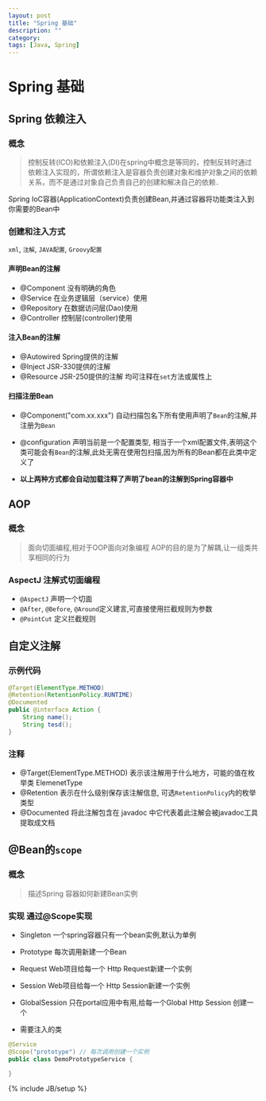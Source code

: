 ```yaml
---
layout: post
title: "Spring 基础"
description: ""
category: 
tags: [Java, Spring]
---
```


# Spring 基础

## Spring 依赖注入

### 概念

> 控制反转(ICO)和依赖注入(DI)在spring中概念是等同的，控制反转时通过依赖注入实现的，所谓依赖注入是容器负责创建对象和维护对象之间的依赖关系，而不是通过对象自己负责自己的创建和解决自己的依赖．

Spring IoC容器(ApplicationContext)负责创建Bean,并通过容器将功能类注入到你需要的Bean中

### 创建和注入方式

`xml`, `注解`, `JAVA配置`, `Groovy配置`

#### 声明Bean的注解

- @Component  没有明确的角色
- @Service    在业务逻辑层（service）使用
- @Repository 在数据访问层(Dao)使用
- @Controller 控制层(controller)使用

#### 注入Bean的注解

- @Autowired  Spring提供的注解
- @Inject     JSR-330提供的注解
- @Resource   JSR-250提供的注解
均可注释在`set`方法或属性上

#### 扫描注册Bean

- @Component("com.xx.xxx")  自动扫描包名下所有使用声明了`Bean`的注解,并注册为`Bean`
- @configuration    声明当前是一个配置类型, 相当于一个xml配置文件,表明这个类可能会有`Bean`的注解,此处无需在使用包扫描,因为所有的Bean都在此类中定义了

- **以上两种方式都会自动加载注释了声明了bean的注解到Spring容器中**


## AOP

### 概念

> 面向切面编程,相对于OOP面向对象编程
> AOP的目的是为了解耦,让一组类共享相同的行为

### AspectJ 注解式切面编程

- `@AspectJ`    声明一个切面
- `@After`, `@Before`, `@Around`定义建言,可直接使用拦截规则为参数
- `@PointCut`   定义拦截规则

## 自定义注解

### 示例代码

```java
@Target(ElementType.METHOD)
@Retention(RetentionPolicy.RUNTIME)
@Documented
public @interface Action {
	String name();
	String tesd();
}
```
### 注释

- @Target(ElementType.METHOD)   表示该注解用于什么地方，可能的值在枚举类 ElemenetType
- @Retention 表示在什么级别保存该注解信息, 可选`RetentionPolicy`内的枚举类型
- @Documented 将此注解包含在 javadoc 中它代表着此注解会被javadoc工具提取成文档

## @Bean的`scope`

### 概念

> 描述Spring 容器如何新建Bean实例

### 实现 通过@Scope实现

- Singleton     一个spring容器只有一个bean实例,默认为单例
- Prototype     每次调用新建一个Bean
- Request       Web项目给每一个 Http Request新建一个实例
- Session       Web项目给每一个 Http Session新建一个实例
- GlobalSession 只在portal应用中有用,给每一个Global Http Session 创建一个

- 需要注入的类 

```java
@Service
@Scope("prototype") // 每次调用创建一个实例
public class DemoPrototypeService {

}
```

{% include JB/setup %}
